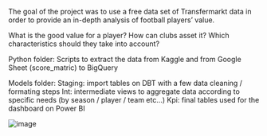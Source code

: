The goal of the project was to use a free data set of Transfermarkt data in order to provide an in-depth analysis of football players’ value.

What is the good value for a player?
How can clubs asset it?
Which characteristics should they take into account?

Python folder:
Scripts to extract the data from Kaggle and from Google Sheet (score_matric) to BigQuery 

Models folder:
  Staging: import tables on DBT with a few data cleaning / formating steps
  Int: intermediate views to aggregate data according to specific needs (by season / player / team etc...)
  Kpi: final tables used for the dashboard on Power BI 

  ![image](https://github.com/matthiaschanut/football_players_value/assets/130972807/baa99c49-bc6f-49c0-96ce-c6b8cd4d6b9c)

